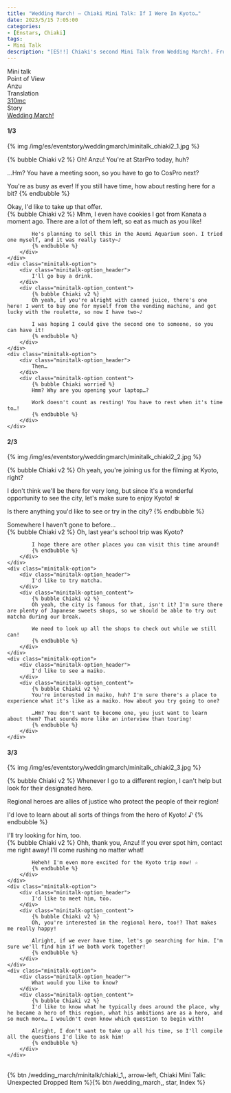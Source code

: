 ```yaml
---
title: "Wedding March! – Chiaki Mini Talk: If I Were In Kyoto…"
date: 2023/5/15 7:05:00
categories:
- [Enstars, Chiaki]
tags:
- Mini Talk
description: "[ES!!] Chiaki's second Mini Talk from Wedding March!. From Anzu's POV."
---
```

<div class="three-wrapper" style="--storyColor:#965e7d;--storyColor-rgb:150,94,125;--storyColor-h:326.8;--storyColor-s: 23%;--storyColor-l:47.8%;">
    <div class="info-area">
        <div class="info">
            <div class="info-item characters">
                <div class="label">
                    Mini talk
                </div>
                <div class="value">
								<a href="/categories/Enstars/Chiaki" character="Chiaki"></a>
                </div>
            </div>
            <div class="info-item one">
                <div class="label">
                    Point of View
                </div>
                <div class="value">
                    Anzu
                </div>
            </div>
            <div class="info-item two">
                <div class="label">
                    Translation
                </div>
                <div class="value">
                    <a href="/about">310mc</a>
                </div>
            </div>
            <div class="info-item three">
                <div class="label">
                   Story
                </div>
                <div class="value">
                    <a href="/wedding_march">Wedding March!</a>
                </div>
            </div>
        </div>
    </div>
</div>

<!-- more -->

#### <div mt="rare"></div> 1/3

{% img /img/es/eventstory/weddingmarch/minitalk_chiaki2_1.jpg %}

{% bubble Chiaki v2 %}
Oh! Anzu! You're at StarPro today, huh?

…Hm? You have a meeting soon, so you have to go to CosPro next?

You're as busy as ever! If you still have time, how about resting here for a bit?
{% endbubble %}

<div class="minitalk" character="Anzu">
    <div class="minitalk-option">
        <div class="minitalk-option_header">
            Okay, I'd like to take up that offer.
        </div>
        <div class="minitalk-option_content">
            {% bubble Chiaki v2 %}
            Mhm, I even have cookies I got from Kanata a moment ago. There are a lot of them left, so eat as much as you like!

            He's planning to sell this in the Aoumi Aquarium soon. I tried one myself, and it was really tasty~♪
			{% endbubble %}
        </div>
    </div>
    <div class="minitalk-option">
        <div class="minitalk-option_header">
            I'll go buy a drink.
        </div>
        <div class="minitalk-option_content">
            {% bubble Chiaki v2 %}
            Oh yeah, if you're alright with canned juice, there's one here! I went to buy one for myself from the vending machine, and got lucky with the roulette, so now I have two~♪

            I was hoping I could give the second one to someone, so you can have it!
			{% endbubble %}
        </div>
    </div>
    <div class="minitalk-option">
        <div class="minitalk-option_header">
            Then…
        </div>
        <div class="minitalk-option_content">
            {% bubble Chiaki worried %}
            Hmm? Why are you opening your laptop…?

            Work doesn't count as resting! You have to rest when it's time to…!
			{% endbubble %}
        </div>
    </div>
</div>

#### <div mt="rare"></div> 2/3

{% img /img/es/eventstory/weddingmarch/minitalk_chiaki2_2.jpg %}

{% bubble Chiaki v2 %}
Oh yeah, you're joining us for the filming at Kyoto, right?

I don't think we'll be there for very long, but since it's a wonderful opportunity to see the city, let's make sure to enjoy Kyoto! ☆

Is there anything you'd like to see or try in the city?
{% endbubble %}

<div class="minitalk" character="Anzu">
    <div class="minitalk-option">
        <div class="minitalk-option_header">
            Somewhere I haven't gone to before…
        </div>
        <div class="minitalk-option_content">
            {% bubble Chiaki v2 %}
            Oh, last year's school trip was Kyoto?

            I hope there are other places you can visit this time around!
			{% endbubble %}
        </div>
    </div>
    <div class="minitalk-option">
        <div class="minitalk-option_header">
            I'd like to try matcha.
        </div>
        <div class="minitalk-option_content">
            {% bubble Chiaki v2 %}
            Oh yeah, the city is famous for that, isn't it? I'm sure there are plenty of Japanese sweets shops, so we should be able to try out matcha during our break.

            We need to look up all the shops to check out while we still can!
			{% endbubble %}
        </div>
    </div>
    <div class="minitalk-option">
        <div class="minitalk-option_header">
            I'd like to see a maiko.
        </div>
        <div class="minitalk-option_content">
            {% bubble Chiaki v2 %}
            You're interested in maiko, huh? I'm sure there's a place to experience what it's like as a maiko. How about you try going to one?

            …Hm? You don't want to become one, you just want to learn about them? That sounds more like an interview than touring!
			{% endbubble %}
        </div>
    </div>
</div>

#### <div mt="rare"></div> 3/3

{% img /img/es/eventstory/weddingmarch/minitalk_chiaki2_3.jpg %}

{% bubble Chiaki v2 %}
Whenever I go to a different region, I can't help but look for their designated hero.

Regional heroes are allies of justice who protect the people of their region!

I'd love to learn about all sorts of things from the hero of Kyoto! ♪
{% endbubble %}

<div class="minitalk" character="Anzu">
    <div class="minitalk-option">
        <div class="minitalk-option_header">
          I'll try looking for him, too.
        </div>
        <div class="minitalk-option_content">
            {% bubble Chiaki v2 %}
            Ohh, thank you, Anzu! If you ever spot him, contact me right away! I'll come rushing no matter what!

            Heheh! I'm even more excited for the Kyoto trip now! ☆
			{% endbubble %}
        </div>
    </div>
    <div class="minitalk-option">
        <div class="minitalk-option_header">
            I'd like to meet him, too.
        </div>
        <div class="minitalk-option_content">
            {% bubble Chiaki v2 %}
            Oh, you're interested in the regional hero, too!? That makes me really happy!

            Alright, if we ever have time, let's go searching for him. I'm sure we'll find him if we both work together!
			{% endbubble %}
        </div>
    </div>
    <div class="minitalk-option">
        <div class="minitalk-option_header">
            What would you like to know?
        </div>
        <div class="minitalk-option_content">
            {% bubble Chiaki v2 %}
            I'd like to know what he typically does around the place, why he became a hero of this region, what his ambitions are as a hero, and so much more… I wouldn't even know which question to begin with!

            Alright, I don't want to take up all his time, so I'll compile all the questions I'd like to ask him!
			{% endbubble %}
        </div>
    </div>
</div>
<br>
<div toc>{% btn /wedding_march/minitalk/chiaki_1,, arrow-left, Chiaki Mini Talk: Unexpected Dropped Item %}{% btn /wedding_march,, star, Index %}</div>
